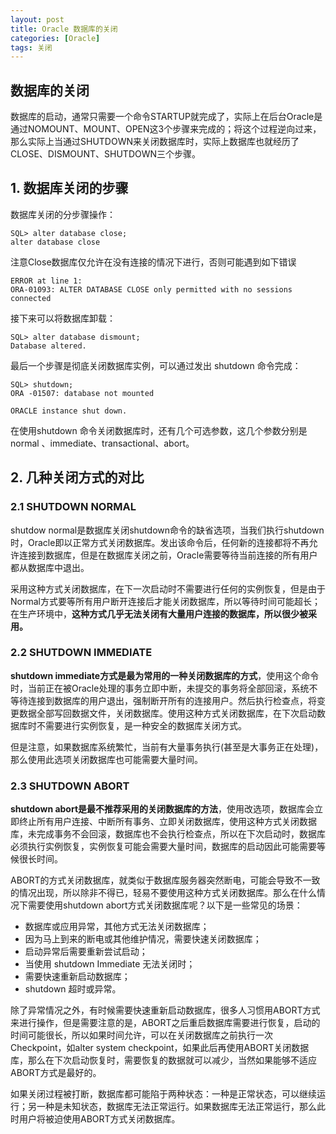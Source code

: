 ```yaml
---
layout: post
title: Oracle 数据库的关闭
categories: [Oracle]
tags: 关闭
---
```


## 数据库的关闭 

数据库的启动，通常只需要一个命令STARTUP就完成了，实际上在后台Oracle是通过NOMOUNT、MOUNT、OPEN这3个步骤来完成的；将这个过程逆向过来，那么实际上当通过SHUTDOWN来关闭数据库时，实际上数据库也就经历了CLOSE、DISMOUNT、SHUTDOWN三个步骤。

## 1. 数据库关闭的步骤

数据库关闭的分步骤操作： 

	SQL> alter database close;
	alter database close

注意Close数据库仅允许在没有连接的情况下进行，否则可能遇到如下错误

	ERROR at line 1:
	ORA-01093: ALTER DATABASE CLOSE only permitted with no sessions connected
	
接下来可以将数据库卸载：

	SQL> alter database dismount; 
	Database altered. 

最后一个步骤是彻底关闭数据库实例，可以通过发出 shutdown 命令完成： 

	SQL> shutdown; 
	ORA -01507: database not mounted 
	 
	ORACLE instance shut down. 
	
 
在使用shutdown 命令关闭数据库时，还有几个可选参数，这几个参数分别是 normal 、immediate、transactional、abort。 

## 2. 几种关闭方式的对比

### 2.1 SHUTDOWN NORMAL
shutdow normal是数据库关闭shutdown命令的缺省选项，当我们执行shutdown时，Oracle即以正常方式关闭数据库。发出该命令后，任何新的连接都将不再允许连接到数据库，但是在数据库关闭之前，Oracle需要等待当前连接的所有用户都从数据库中退出。

采用这种方式关闭数据库，在下一次启动时不需要进行任何的实例恢复，但是由于Normal方式要等所有用户断开连接后才能关闭数据库，所以等待时间可能超长；在生产环境中，**这种方式几乎无法关闭有大量用户连接的数据库，所以很少被采用。**

### 2.2 SHUTDOWN IMMEDIATE

**shutdown immediate方式是最为常用的一种关闭数据库的方式**，使用这个命令时，当前正在被Oracle处理的事务立即中断，未提交的事务将全部回滚，系统不等待连接到数据库的用户退出，强制断开所有的连接用户。然后执行检查点，将变更数据全部写回数据文件，关闭数据库。使用这种方式关闭数据库，在下次启动数据库时不需要进行实例恢复，是一种安全的数据库关闭方式。
 
但是注意，如果数据库系统繁忙，当前有大量事务执行(甚至是大事务正在处理)，那么使用此选项关闭数据库也可能需要大量时间。

### 2.3 SHUTDOWN ABORT

**shutdown abort是最不推荐采用的关闭数据库的方法**，使用改选项，数据库会立即终止所有用户连接、中断所有事务、立即关闭数据库，使用这种方式关闭数据库，未完成事务不会回滚，数据库也不会执行检查点，所以在下次启动时，数据库必须执行实例恢复，实例恢复可能会需要大量时间，数据库的启动因此可能需要等候很长时间。
 
ABORT的方式关闭数据库，就类似于数据库服务器突然断电，可能会导致不一致的情况出现，所以除非不得已，轻易不要使用这种方式关闭数据库。那么在什么情况下需要使用shutdown abort方式关闭数据库呢？以下是一些常见的场景：

- 数据库或应用异常，其他方式无法关闭数据库； 
- 因为马上到来的断电或其他维护情况，需要快速关闭数据库； 
- 启动异常后需要重新尝试启动； 
- 当使用 shutdown Immediate 无法关闭时； 
- 需要快速重新启动数据库； 
- shutdown 超时或异常。 

除了异常情况之外，有时候需要快速重新启动数据库，很多人习惯用ABORT方式来进行操作，但是需要注意的是，ABORT之后重启数据库需要进行恢复，启动的时间可能很长，所以如果时间允许，可以在关闭数据库之前执行一次Checkpoint，如alter system checkpoint，如果此后再使用ABORT关闭数据库，那么在下次启动恢复时，需要恢复的数据就可以减少，当然如果能够不适应ABORT方式是最好的。

如果关闭过程被打断，数据库都可能陷于两种状态：一种是正常状态，可以继续运行；另一种是未知状态，数据库无法正常运行。如果数据库无法正常运行，那么此时用户将被迫使用ABORT方式关闭数据库。